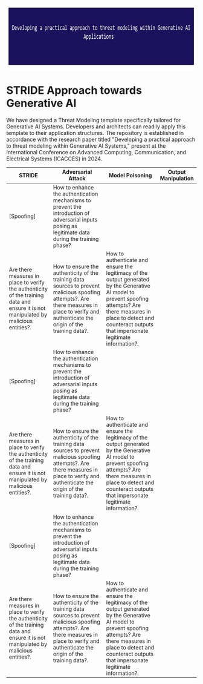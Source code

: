 <p align="center">
	<a href="https://github.com/Joseph-TUI/Threat-modeling-within-Generative-AI-Systems/blob/main/README.md">
		<img align="center" alt="Threat modeling-Security Practices" src="/Pic/main.JPG" height="170">
	</a>
</p>

# STRIDE Approach towards Generative AI

We have designed a Threat Modeling template specifically tailored for Generative AI Systems. Developers and architects can readily apply this template to their application structures. The repository is established in accordance with the research paper titled "Developing a practical approach to threat modeling within Generative AI Systems," present at the International Conference on Advanced Computing, Communication, and Electrical Systems (ICACCES) in 2024.	 


| STRIDE	| Adversarial Attack | Model Poisoning | Output Manipulation |
|---	|---	|---	|---	|
|[Spoofing]| How to enhance the authentication mechanisms to prevent the introduction of adversarial inputs posing as legitimate data during the training phase?
Are there measures in place to verify the authenticity of the training data and ensure it is not manipulated by malicious entities?.|How to ensure the authenticity of the training data sources to prevent malicious spoofing attempts?.  Are there measures in place to verify and authenticate the origin of the training data?.| How to authenticate and ensure the legitimacy of the output generated by the Generative AI model to prevent spoofing attempts? Are there measures in place to detect and counteract outputs that impersonate legitimate information?.|
|[Spoofing]| How to enhance the authentication mechanisms to prevent the introduction of adversarial inputs posing as legitimate data during the training phase?
Are there measures in place to verify the authenticity of the training data and ensure it is not manipulated by malicious entities?.|How to ensure the authenticity of the training data sources to prevent malicious spoofing attempts?.  Are there measures in place to verify and authenticate the origin of the training data?.| How to authenticate and ensure the legitimacy of the output generated by the Generative AI model to prevent spoofing attempts? Are there measures in place to detect and counteract outputs that impersonate legitimate information?.|
|[Spoofing]| How to enhance the authentication mechanisms to prevent the introduction of adversarial inputs posing as legitimate data during the training phase?
Are there measures in place to verify the authenticity of the training data and ensure it is not manipulated by malicious entities?.|How to ensure the authenticity of the training data sources to prevent malicious spoofing attempts?.  Are there measures in place to verify and authenticate the origin of the training data?.| How to authenticate and ensure the legitimacy of the output generated by the Generative AI model to prevent spoofing attempts? Are there measures in place to detect and counteract outputs that impersonate legitimate information?.|